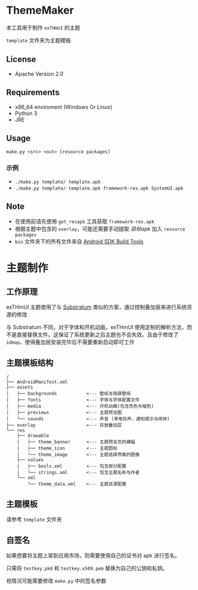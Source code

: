 # ThemeMaker

本工具用于制作 `exTHmUI` 的主题

`template` 文件夹为主题模板

## License
- Apache Version 2.0

## Requirements
- x86_64 enviroment (Windows Or Linux)
- Python 3
- JRE

## Usage
`make.py <src> <out> [resource packages]`

### 示例
- `./make.py template/ template.apk`
- `./make.py template/ template.apk framework-res.apk SystemUI.apk`

## Note
- 在使用前请先使用 `get_resapk` 工具获取 `framework-res.apk`
- 根据主题中包含的 `overlay`，可能还需要手动提取 *目标apk* 加入 `resource packages`
- `bin` 文件夹下的所有文件来自 [Android SDK Build Tools](https://android.googlesource.com/platform/prebuilts/fullsdk/build-tools/)

# 主题制作

## 工作原理
exTHmUI 主题使用了与 [Substratum](https://github.com/substratum/) 类似的方案，通过控制叠加层来进行系统资源的修改

与 Substratum 不同，对于字体和开机动画，exTHmUI 使用定制的解析方法，而不是直接替换文件。这保证了系统更新之后主题也不会失效。且由于修改了 `idmap`，使得叠加层安装完毕后不需要重新启动即可工作

## 主题模板结构
```
/
├── AndroidManifest.xml
├── assets
│   ├── backgrounds           <--- 壁纸与锁屏壁纸
│   ├── fonts                 <--- 字体与字体配置文件
│   ├── media                 <--- 开机动画(包含亮色与暗色)
│   ├── previews              <--- 主题预览图
│   └── sounds                <--- 声音 (来电铃声、通知提示与闹钟)
├── overlay                   <--- 存放叠加层
└── res
    ├── drawable
    │   ├── theme_banner      <--- 主题预览页的横幅
    │   ├── theme_icon        <--- 主题图标
    │   └── theme_image       <--- 主题选择界面的图像
    ├── values
    │   ├── bools.xml         <--- 包含部分配置
    │   └── strings.xml       <--- 包含主题名称与作者
    └── xml
        └── theme_data.xml    <--- 主题资源配置
```

## 主题模板
请参考 `template` 文件夹

## 自签名
如果想要将主题上架到应用市场，则需要使用自己的证书对 apk 进行签名。

只需将 `testkey.pk8` 和 `testkey.x509.pem` 替换为自己的公钥和私钥。

视情况可能需要修改 `make.py` 中的签名参数
